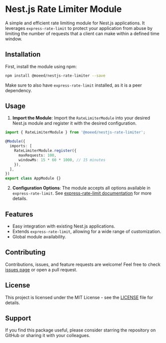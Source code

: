 
# Nest.js Rate Limiter Module

A simple and efficient rate limiting module for Nest.js applications. It leverages `express-rate-limit` to protect your application from abuse by limiting the number of requests that a client can make within a defined time window.

## Installation

First, install the module using npm:

```bash
npm install @moeed/nestjs-rate-limiter --save
```

Make sure to also have `express-rate-limit` installed, as it is a peer dependency.

## Usage

1. **Import the Module**:
   Import the `RateLimiterModule` into your desired Nest.js module and register it with the desired configuration.

```typescript
import { RateLimiterModule } from '@moeed/nestjs-rate-limiter';

@Module({
  imports: [
    RateLimiterModule.register({
      maxRequests: 100,
      windowMs: 15 * 60 * 1000, // 15 minutes
    }),
  ],
})
export class AppModule {}
```

2. **Configuration Options**:
   The module accepts all options available in `express-rate-limit`. See [express-rate-limit documentation](https://www.npmjs.com/package/express-rate-limit) for more details.

## Features

- Easy integration with existing Nest.js applications.
- Extends `express-rate-limit`, allowing for a wide range of customization.
- Global module availability.

## Contributing

Contributions, issues, and feature requests are welcome! Feel free to check [issues page](link-to-issues-page) or open a pull request.

## License

This project is licensed under the MIT License - see the [LICENSE](LICENSE.md) file for details.

## Support

If you find this package useful, please consider starring the repository on GitHub or sharing it with your colleagues.

